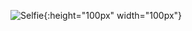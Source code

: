 ![Selfie](https://github.com/JLisoski/markdown-portfolio/blob/main/IMG_6704.jpg){:height="100px" width="100px"}
